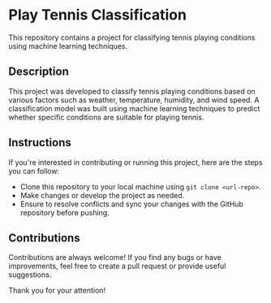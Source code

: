 # Play Tennis Classification

This repository contains a project for classifying tennis playing conditions using machine learning techniques.

## Description

This project was developed to classify tennis playing conditions based on various factors such as weather, temperature, humidity, and wind speed. A classification model was built using machine learning techniques to predict whether specific conditions are suitable for playing tennis.

## Instructions

If you're interested in contributing or running this project, here are the steps you can follow:
- Clone this repository to your local machine using `git clone <url-repo>`.
- Make changes or develop the project as needed.
- Ensure to resolve conflicts and sync your changes with the GitHub repository before pushing.

## Contributions

Contributions are always welcome! If you find any bugs or have improvements, feel free to create a pull request or provide useful suggestions.

Thank you for your attention!
